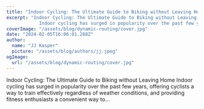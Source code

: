```yaml
---
title: "Indoor Cycling: The Ultimate Guide to Biking without Leaving Home"
excerpt: "Indoor Cycling: The Ultimate Guide to Biking without Leaving Home
            Indoor cycling has surged in popularity over the past few years, offering cyclists a way to train effectively regardless o"
coverImage: "/assets/blog/dynamic-routing/cover.jpg"
date: "2024-02-05T16:06:01.288Z"
author:
  name: "JJ Kasper"
  picture: "/assets/blog/authors/jj.jpeg"
ogImage:
  url: "/assets/blog/dynamic-routing/cover.jpg"
---
```


Indoor Cycling: The Ultimate Guide to Biking without Leaving Home
            Indoor cycling has surged in popularity over the past few years, offering cyclists a way to train effectively regardless of weather conditions, and providing fitness enthusiasts a convenient way to...